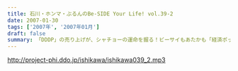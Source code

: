 ```yaml
---
title: 石川・ホンマ・ぶるんのBe-SIDE Your Life! vol.39-2
date: 2007-01-30
tags: ['2007年', '2007年01月']
draft: false
summary: 「DDDP」の売り上げが、シャチョーの運命を握る！ビーサイもあたかも「経済ポッドキャスト」の様相を呈してきましたが・・・二本目はいたって、コーナーを中心にしたほのぼの展開なのですよ．．．NAMAE
---
```


http://project-phi.ddo.jp/ishikawa/ishikawa039_2.mp3
